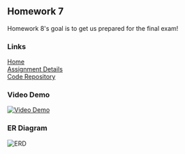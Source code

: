 ## Homework 7
Homework 8's goal is to get us prepared for the final exam!

### Links
[Home](https://siphry.github.io)  
[Assignment Details](http://www.wou.edu/~morses/classes/cs46x/assignments/HW8_1819.html)  
[Code Repository](https://github.com/siphry/siphry.github.io/tree/master/HW8)

### Video Demo
[![Video Demo](https://siphry.github.io/HW8/images/youtube.PNG)](https://www.youtube.com/watch?v=Sf-UoD5lEd8&)  

### ER Diagram
![ERD](https://siphry.github.io/HW8/images/EntityDesignerDiagram.bmp)  